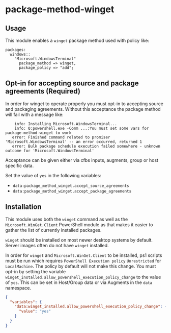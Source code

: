 # package-method-winget

## Usage
This module enables a `winget` package method used with policy like:

```cf3
packages:
  windows::
    "Microsoft.WindowsTerminal"
      package_method => winget,
      package_policy => "add";
```

## Opt-in for accepting source and package agreements (Required)

In order for winget to operate properly you must opt-in to accepting source and packaging agreements.
Without this acceptance the package method will fail with a message like:

```console
    info: Installing Microsoft.WindowsTerminal...
    info: Q:powershell.exe -Comm ...:You must set some vars for package-method-winget to work
   error: Finished command related to promiser 'Microsoft.WindowsTerminal' -- an error occurred, returned 1
   error: Bulk package schedule execution failed somewhere - unknown outcome for 'Microsoft.WindowsTerminal'
```

Acceptance can be given either via cfbs inputs, augments, group or host specific data.

Set the value of `yes` in the following variables:
- `data:package_method_winget.accept_source_agreements`
- `data:package_method_winget.accept_package_agreements`

## Installation
This module uses both the `winget` command as well as the `Microsoft.WinGet.Client` PowerShell module as that makes it easier to gather the list of currently installed packages.

`winget` should be installed on most newer desktop systems by default.
Server images often do not have `winget` installed.

In order for `winget` and `Microsoft.WinGet.Client` to be installed, ps1 scripts must be run which requires `PowerShell Execution policy` `Unrestricted` for `LocalMachine`.
The policy by default will not make this change.
You must opt-in by setting the variable `winget_installed.allow_powershell_execution_policy_change` to the value of `yes`.
This can be set in Host/Group data or via Augments in the `data` namespace.

```json
{
  "variables": {
    "data:winget_installed.allow_powershell_execution_policy_change": {
      "value": "yes"
    }
  }
}
```

